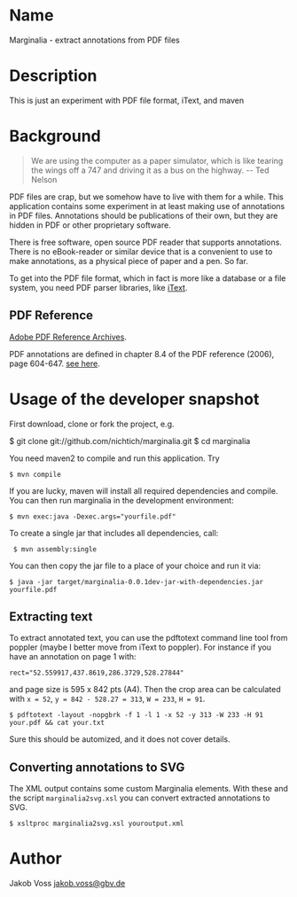 # Name
Marginalia - extract annotations from PDF files

# Description
This is just an experiment with PDF file format, iText, and maven

# Background

> We are using the computer as a paper simulator, which is like tearing 
> the wings off a 747 and driving it as a bus on the highway.
> -- Ted Nelson

PDF files are crap, but we somehow have to live with them for a while.
This application contains some experiment in at least making use of
annotations in PDF files. Annotations should be publications of their
own, but they are hidden in PDF or other proprietary software.

There is free software, open source PDF reader that supports annotations.
There is no eBook-reader or similar device that is a convenient to use
to make annotations, as a physical piece of paper and a pen. So far.

To get into the PDF file format, which in fact is more like a 
database or a file system, you need PDF parser libraries, like 
[iText](http://www.itextpdf.com/).

## PDF Reference

[Adobe PDF Reference Archives](http://www.adobe.com/devnet/pdf/pdf_reference_archive.html).

PDF annotations are defined in chapter 8.4 of the PDF reference (2006),
page 604-647. 
[see here](http://www.verypdf.com/document/pdf-format-reference/pg_0604.htm).

# Usage of the developer snapshot

First download, clone or fork the project, e.g.

   $ git clone git://github.com/nichtich/marginalia.git
   $ cd marginalia

You need maven2 to compile and run this application. Try

    $ mvn compile

If you are lucky, maven will install all required dependencies and compile.
You can then run marginalia in the development environment:

    $ mvn exec:java -Dexec.args="yourfile.pdf"

To create a single jar that includes all dependencies, call:

     $ mvn assembly:single

You can then copy the jar file to a place of your choice and run it via:

    $ java -jar target/marginalia-0.0.1dev-jar-with-dependencies.jar yourfile.pdf

## Extracting text

To extract annotated text, you can use the pdftotext command line tool from 
poppler (maybe I better move from iText to poppler). For instance if you have
an annotation on page 1 with:

    rect="52.559917,437.8619,286.3729,528.27844"

and page size is 595 x 842 pts (A4). Then the crop area can be calculated
with `x = 52`, `y = 842 - 528.27 = 313`, `W = 233`, `H = 91`.

    $ pdftotext -layout -nopgbrk -f 1 -l 1 -x 52 -y 313 -W 233 -H 91 your.pdf && cat your.txt

Sure this should be automized, and it does not cover details.

## Converting annotations to SVG

The XML output contains some custom Marginalia elements. With these and the 
script `marginalia2svg.xsl` you can convert extracted annotations to SVG.

    $ xsltproc marginalia2svg.xsl youroutput.xml

# Author
Jakob Voss <jakob.voss@gbv.de>
